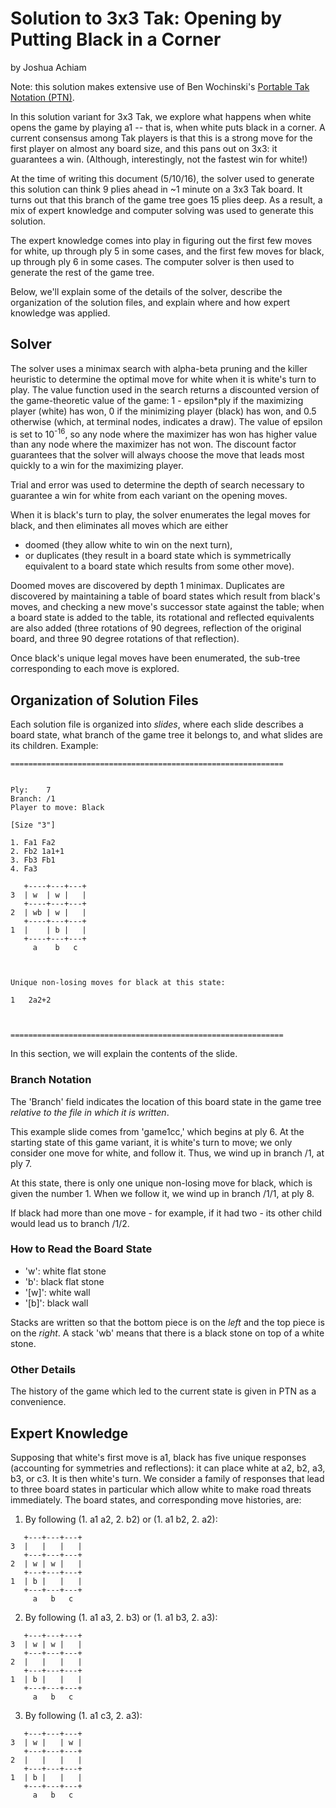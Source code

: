 # Solution to 3x3 Tak: Opening by Putting Black in a Corner
by Joshua Achiam

Note: this solution makes extensive use of Ben Wochinski's [Portable Tak Notation (PTN)](https://www.reddit.com/r/Tak/wiki/portable_tak_notation). 

In this solution variant for 3x3 Tak, we explore what happens when white opens the game by playing a1 -- that is, when white puts black in a corner. A current consensus among Tak players is that this is a strong move for the first player on almost any board size, and this pans out on 3x3: it guarantees a win. (Although, interestingly, not the fastest win for white!) 

At the time of writing this document (5/10/16), the solver used to generate this solution can think 9 plies ahead in ~1 minute on a 3x3 Tak board. It turns out that this branch of the game tree goes 15 plies deep. As a result, a mix of expert knowledge and computer solving was used to generate this solution. 

The expert knowledge comes into play in figuring out the first few moves for white, up through ply 5 in some cases, and the first few moves for black, up through ply 6 in some cases. The computer solver is then used to generate the rest of the game tree.

Below, we'll explain some of the details of the solver, describe the organization of the solution files, and explain where and how expert knowledge was applied.

## Solver

The solver uses a minimax search with alpha-beta pruning and the killer heuristic to determine the optimal move for white when it is white's turn to play. The value function used in the search returns a discounted version of the game-theoretic value of the game: 1 - epsilon*ply if the maximizing player (white) has won, 0 if the minimizing player (black) has won, and 0.5 otherwise (which, at terminal nodes, indicates a draw). The value of epsilon is set to 10<sup>-16</sup>, so any node where the maximizer has won has higher value than any node where the maximizer has not won. The discount factor guarantees that the solver will always choose the move that leads most quickly to a win for the maximizing player. 

Trial and error was used to determine the depth of search necessary to guarantee a win for white from each variant on the opening moves. 

When it is black's turn to play, the solver enumerates the legal moves for black, and then eliminates all moves which are either

* doomed (they allow white to win on the next turn),
* or duplicates (they result in a board state which is symmetrically equivalent to a board state which results from some other move). 

Doomed moves are discovered by depth 1 minimax. Duplicates are discovered by maintaining a table of board states which result from black's moves, and checking a new move's successor state against the table; when a board state is added to the table, its rotational and reflected equivalents are also added (three rotations of 90 degrees, reflection of the original board, and three 90 degree rotations of that reflection). 

Once black's unique legal moves have been enumerated, the sub-tree corresponding to each move is explored.


## Organization of Solution Files

Each solution file is organized into *slides*, where each slide describes a board state, what branch of the game tree it belongs to, and what slides are its children. Example:

```
=============================================================


Ply:	7
Branch:	/1
Player to move: Black

[Size "3"]

1. Fa1 Fa2 
2. Fb2 1a1+1 
3. Fb3 Fb1 
4. Fa3 

   +----+---+---+
3  | w  | w |   | 
   +----+---+---+
2  | wb | w |   | 
   +----+---+---+
1  |    | b |   | 
   +----+---+---+
     a    b   c  



Unique non-losing moves for black at this state: 

1	2a2+2



=============================================================
```

In this section, we will explain the contents of the slide.


### Branch Notation

The 'Branch' field indicates the location of this board state in the game tree *relative to the file in which it is written*. 

This example slide comes from 'game1cc,' which begins at ply 6. At the starting state of this game variant, it is white's turn to move; we only consider one move for white, and follow it. Thus, we wind up in branch /1, at ply 7.

At this state, there is only one unique non-losing move for black, which is given the number 1. When we follow it, we wind up in branch /1/1, at ply 8.

If black had more than one move - for example, if it had two - its other child would lead us to branch /1/2. 


### How to Read the Board State

* 'w': white flat stone
* 'b': black flat stone
* '[w]': white wall
* '[b]': black wall

Stacks are written so that the bottom piece is on the *left* and the top piece is on the *right*. A stack 'wb' means that there is a black stone on top of a white stone.


### Other Details

The history of the game which led to the current state is given in PTN as a convenience. 



## Expert Knowledge

Supposing that white's first move is a1, black has five unique responses (accounting for symmetries and reflections): it can place white at a2, b2, a3, b3, or c3. It is then white's turn. We consider a family of responses that lead to three board states in particular which allow white to make road threats immediately. The board states, and corresponding move histories, are:

1. By following (1. a1 a2, 2. b2) or (1. a1 b2, 2. a2): 
```
   +---+---+---+
3  |   |   |   | 
   +---+---+---+
2  | w | w |   | 
   +---+---+---+
1  | b |   |   | 
   +---+---+---+
     a   b   c 
```

2. By following (1. a1 a3, 2. b3) or (1. a1 b3, 2. a3): 
```
   +---+---+---+
3  | w | w |   | 
   +---+---+---+
2  |   |   |   | 
   +---+---+---+
1  | b |   |   | 
   +---+---+---+
     a   b   c 
```

3. By following (1. a1 c3, 2. a3):
```
   +---+---+---+
3  | w |   | w | 
   +---+---+---+
2  |   |   |   | 
   +---+---+---+
1  | b |   |   | 
   +---+---+---+
     a   b   c 
```


